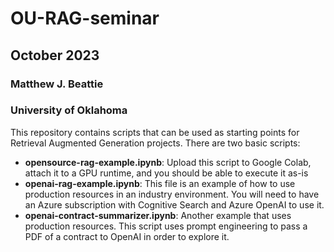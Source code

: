 # OU-RAG-seminar
## October 2023
### Matthew J. Beattie
### University of Oklahoma

This repository contains scripts that can be used as starting points for Retrieval Augmented Generation projects.  There are two basic scripts:
* __opensource-rag-example.ipynb__: Upload this script to Google Colab, attach it to a GPU runtime, and you should be able to execute it as-is
* __openai-rag-example.ipynb__:  This file is an example of how to use production resources in an industry environment.  You will need to have an Azure subscription with Cognitive Search and Azure OpenAI to use it.
* __openai-contract-summarizer.ipynb__:  Another example that uses production resources.  This script uses prompt engineering to pass a PDF of a contract to OpenAI in order to explore it.
